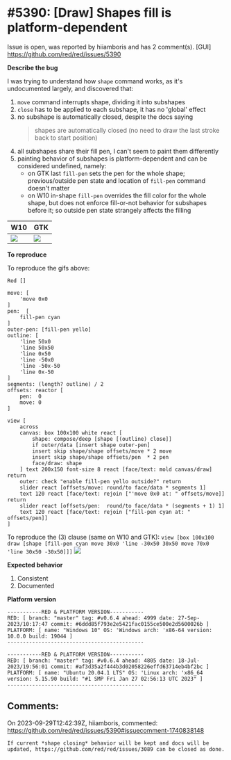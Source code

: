 
#5390: [Draw] Shapes fill is platform-dependent
================================================================================
Issue is open, was reported by hiiamboris and has 2 comment(s).
[GUI]
<https://github.com/red/red/issues/5390>

**Describe the bug**

I was trying to understand how `shape` command works, as it's undocumented largely, and discovered that:
1. `move` command interrupts shape, dividing it into subshapes
2. `close` has to be applied to each subshape, it has no 'global' effect
3. no subshape is automatically closed, despite the docs saying 
   > shapes are automatically closed (no need to draw the last stroke back to start position)
4. all subshapes share their fill pen, I can't seem to paint them differently
5. painting behavior of subshapes is platform-dependent and can be considered undefined, namely:
   - on GTK last `fill-pen` sets the pen for the whole shape; previous/outside pen state and location of `fill-pen` command doesn't matter
   - on W10 in-shape `fill-pen` overrides the fill color for the whole shape, but does not enforce fill-or-not behavior for subshapes before it; so outside pen state strangely affects the filling

| W10 | GTK |
|-|-|
| ![](https://i.gyazo.com/a67f0a1c925332f6c4e74034e53f0690.gif) | ![](https://i.gyazo.com/ae4723b1c4a44150f351ae3191937b7b.gif) |


**To reproduce**

To reproduce the gifs above:
```
Red []

move: [
	'move 0x0
]
pen:  [
	fill-pen cyan
]
outer-pen: [fill-pen yello]
outline: [
	'line 50x0
	'line 50x50
	'line 0x50
	'line -50x0
	'line -50x-50
	'line 0x-50
]
segments: (length? outline) / 2
offsets: reactor [
	pen:  0
	move: 0
] 

view [
	across
	canvas: box 100x100 white react [
		shape: compose/deep [shape [(outline) close]]
		if outer/data [insert shape outer-pen]
		insert skip shape/shape offsets/move * 2 move
		insert skip shape/shape offsets/pen  * 2 pen
		face/draw: shape
	] text 200x150 font-size 8 react [face/text: mold canvas/draw] return
	outer: check "enable fill-pen yello outside?" return
	slider react [offsets/move: round/to face/data * segments 1]
	text 120 react [face/text: rejoin ["'move 0x0 at: " offsets/move]] return
	slider react [offsets/pen:  round/to face/data * (segments + 1) 1]
	text 120 react [face/text: rejoin ["fill-pen cyan at: " offsets/pen]]
]
```
To reproduce the (3) clause (same on W10 and GTK):
`view [box 100x100 draw [shape [fill-pen cyan move 30x0 'line -30x50 30x50 move 70x0 'line 30x50 -30x50]]]`
![](https://i.gyazo.com/56cfee06b7639fa79f8b7adca71e5a20.png)

**Expected behavior**

1. Consistent
2. Documented

**Platform version**
```
-----------RED & PLATFORM VERSION----------- 
RED: [ branch: "master" tag: #v0.6.4 ahead: 4999 date: 27-Sep-2023/10:17:47 commit: #6ddd85f793e2e5421fac0155ce500e2d5600026b ]
PLATFORM: [ name: "Windows 10" OS: 'Windows arch: 'x86-64 version: 10.0.0 build: 19044 ]
--------------------------------------------

-----------RED & PLATFORM VERSION-----------
RED: [ branch: "master" tag: #v0.6.4 ahead: 4805 date: 18-Jul-2023/19:56:01 commit: #af3d35a2f444b3d02058226effd63714eb4bf2bc ]
PLATFORM: [ name: "Ubuntu 20.04.1 LTS" OS: 'Linux arch: 'x86_64 version: 5.15.90 build: "#1 SMP Fri Jan 27 02:56:13 UTC 2023" ]
--------------------------------------------
```


Comments:
--------------------------------------------------------------------------------

On 2023-09-29T12:42:39Z, hiiamboris, commented:
<https://github.com/red/red/issues/5390#issuecomment-1740838148>

    If current *shape closing* behavior will be kept and docs will be updated, https://github.com/red/red/issues/3089 can be closed as done.

